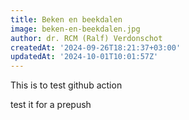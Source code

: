 ```yaml
---
title: Beken en beekdalen
image: beken-en-beekdalen.jpg
author: dr. RCM (Ralf) Verdonschot
createdAt: '2024-09-26T18:21:37+03:00'
updatedAt: '2024-10-01T10:01:57Z'
---
```





This is to test github action


test it for a prepush